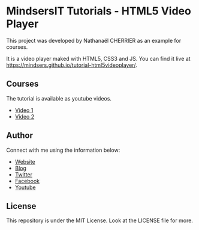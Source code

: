 # MindsersIT Tutorials - HTML5 Video Player

This project was developed by Nathanaël CHERRIER as an example for courses.

It is a video player maked with HTML5, CSS3 and JS. You can find it live at <https://mindsers.github.io/tutorial-html5videoplayer/>.

## Courses

The tutorial is available as youtube videos.

- [Video 1](http://blog.nathanaelcherrier.com/2015/11/13/livecoding-html5-video-player/)
- [Video 2](http://blog.nathanaelcherrier.com/2015/11/18/livecoding-html5-video-player-part-two/)

## Author

Connect with me using the information below:

- [Website](http://nathanaelcherrier.com)
- [Blog](http://blog.nathanaelcherrier.com)
- [Twitter](https://twitter.com/MindsersIT)
- [Facebook](https://www.facebook.com/MindsersIT/)
- [Youtube](https://www.youtube.com/channel/UC9FajTyEA4M8K6cF4174Zlw)

## License

This repository is under the MIT License. Look at the LICENSE file for more.
